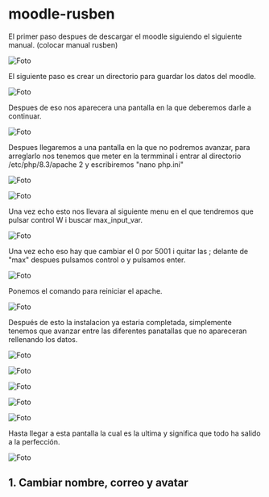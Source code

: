 # moodle-rusben

El primer paso despues de descargar el moodle siguiendo el siguiente manual. (colocar manual rusben)

![Foto](1.png)

El siguiente paso es crear un directorio para guardar los datos del moodle.

![Foto](2.png)

Despues de eso nos aparecera una pantalla en la que deberemos darle a continuar.

![Foto](3.png)

Despues llegaremos a una pantalla en la que no podremos avanzar, para arreglarlo nos tenemos que meter en la termminal i entrar al directorio /etc/php/8.3/apache 2 y escribiremos "nano php.ini"

![Foto](4.png)

![Foto](5.png)

Una vez echo esto nos llevara al siguiente menu en el que tendremos que pulsar control W i buscar max_input_var.

![Foto](6.png)

Una vez echo eso hay que cambiar el 0 por 5001 i quitar las ; delante de "max" despues pulsamos control o y pulsamos enter.


![Foto](7.png)

Ponemos el comando para reiniciar el apache.

![Foto](8.png)

Después de esto la instalacion ya estaria completada, simplemente tenemos que avanzar entre las diferentes panatallas que no apareceran rellenando los datos.


![Foto](9.png)

![Foto](10.png)

![Foto](11.png)

![Foto](12.png)

![Foto](13.png)

Hasta llegar a esta pantalla la cual es la ultima y significa que todo ha salido a la perfección.


![Foto](14.png)

## 1. Cambiar nombre, correo y avatar
